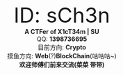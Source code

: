 <center><font size=10>ID: sCh3n</font></center>
<center><b>A CTFer of X1cT34m | SU</b></center>
<center>QQ: <b>1398736695</b></center>
<center>目前方向: <b>Crypto</b></center>
<center>摸鱼方向: <b>Web</b>(?)<b>BlockChain</b>(咕咕咕~)</center>
<center><b>欢迎师傅们前来交流(菜菜 带带)</b></center>
 
